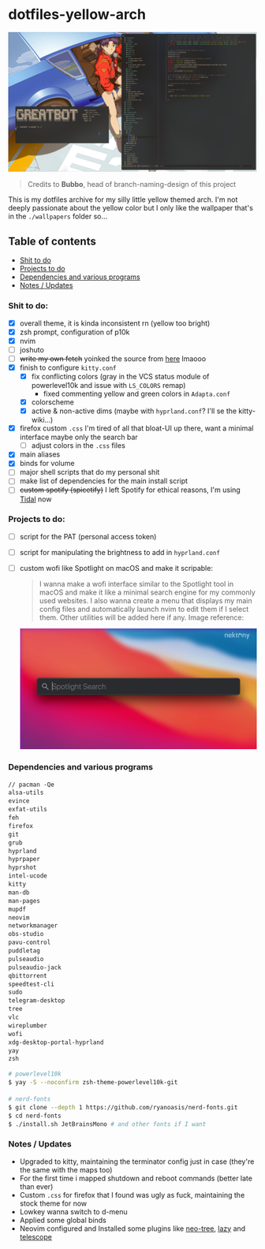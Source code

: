#   dotfiles-yellow-arch

<img src="https://github.com/greatbot6120/yellowarch/blob/branchino-er-criminale/screenshots/example.png">

> Credits to **Bubbo**, head of branch-naming-design of this project

This is my dotfiles archive for my silly little yellow themed arch. I'm not deeply passionate about the yellow color but I only like the wallpaper that's in the `./wallpapers` folder so...

##  Table of contents

*   [Shit to do](#shit-to-do)
*   [Projects to do](#projects-to-do)
*   [Dependencies and various programs](#dependencies-and-various-programs)
*   [Notes / Updates](#notes-/-Updates)

###  Shit to do:

- [x] overall theme, it is kinda inconsistent rn (yellow too bright)
- [x] zsh prompt, configuration of p10k
- [x] nvim
- [ ] joshuto  
- [ ] ~~write my own fetch~~ yoinked the source from [here](https://github.com/13-CF/afetch.git) lmaooo
- [x] finish to configure `kitty.conf`
    - [x] fix conflicting colors (gray in the VCS status module of powerlevel10k and issue with `LS_COLORS` remap)   
        *   fixed commenting yellow and green colors in `Adapta.conf`      
    - [x] colorscheme
    - [x] active & non-active dims (maybe with `hyprland.conf`? I'll se the kitty-wiki...)
- [x] firefox custom `.css` I'm tired of all that bloat-UI up there, want a minimal interface maybe only the search bar
    - [ ] adjust colors in the `.css` files 
- [x] main aliases
- [x] binds for volume 
- [ ] major shell scripts that do my personal shit
- [ ] make list of dependencies for the main install script
- [ ] ~~custom spotify (spicetify)~~ I left Spotify for ethical reasons, I'm using [Tidal](https://tidal.com/) now

###  Projects to do:

- [ ] script for the PAT (personal access token)
- [ ] script for manipulating the brightness to add in `hyprland.conf`
- [ ] custom wofi like Spotlight on macOS and make it scripable:
    > I wanna make a wofi interface similar to the Spotlight tool in macOS and make it like a minimal search engine for my commonly used websites. I also wanna create a menu that displays my main config files and automatically launch nvim to edit them if I select them. Other utilities will be added here if any. Image reference:
    
    <img src="https://github.com/greatbot6120/yellowarch/blob/branchino-er-criminale/images/spotlight.png">

###  Dependencies and various programs

```txt
// pacman -Qe
alsa-utils
evince
exfat-utils
feh
firefox
git
grub
hyprland
hyprpaper
hyprshot
intel-ucode
kitty
man-db
man-pages
mupdf
neovim
networkmanager
obs-studio
pavu-control
puddletag
pulseaudio
pulseaudio-jack
qbittorrent
speedtest-cli
sudo
telegram-desktop
tree
vlc
wireplumber
wofi
xdg-desktop-portal-hyprland
yay
zsh
```

```sh
# powerlevel10k
$ yay -S --noconfirm zsh-theme-powerlevel10k-git

# nerd-fonts
$ git clone --depth 1 https://github.com/ryanoasis/nerd-fonts.git
$ cd nerd-fonts
$ ./install.sh JetBrainsMono # and other fonts if I want
```

###  Notes / Updates

*   Upgraded to kitty, maintaining the terminator config just in case (they're the same with the maps too)
*   For the first time i mapped shutdown and reboot commands (better late than ever)
*   Custom `.css` for firefox that I found was ugly as fuck, maintaining the stock theme for now
*   Lowkey wanna switch to d-menu
*   Applied some global binds
*   Neovim configured and Installed some plugins like [neo-tree](https://github.com/nvim-neo-tree/neo-tree.nvim), [lazy](https://github.com/folke/lazy.nvim) and [telescope](https://github.com/nvim-telescope/telescope.nvim)
